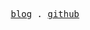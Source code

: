 <p align="center">
  <samp>
    <a href="https://pxs797.github.io/blog">blog</a> .
    <a href="https://github.com/pxs797">github</a>
  </samp>
</p>